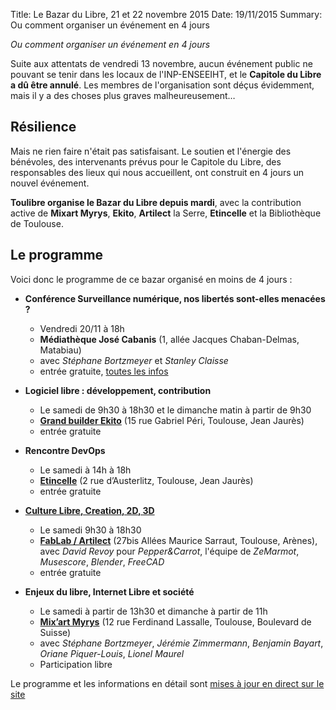 Title: Le Bazar du Libre, 21 et 22 novembre 2015
Date: 19/11/2015
Summary: Ou comment organiser un événement en 4 jours

*Ou comment organiser un événement en 4 jours*

Suite aux attentats de vendredi 13 novembre, aucun événement public ne
pouvant se tenir dans les locaux de l'INP-ENSEEIHT, et le **Capitole du
Libre a dû être annulé**. Les membres de l'organisation sont déçus
évidemment, mais il y a des choses plus graves malheureusement…

## Résilience

Mais ne rien faire n'était pas satisfaisant. Le soutien et l'énergie des
bénévoles, des intervenants prévus pour le Capitole du Libre, des
responsables des lieux qui nous accueillent, ont construit en 4 jours un
nouvel événement.

**Toulibre organise le Bazar du Libre depuis mardi**, avec la
contribution active de **Mixart Myrys**, **Ekito**, **Artilect** la
Serre, **Etincelle** et la Bibliothèque de Toulouse.

## Le programme

Voici donc le programme de ce bazar organisé en moins de 4 jours :

-   **Conférence Surveillance numérique, nos libertés sont-elles
    menacées ?**
    -   Vendredi 20/11 à 18h
    -   **Médiathèque José Cabanis** (1, allée Jacques Chaban-Delmas,
        Matabiau)
    -   avec *Stéphane Bortzmeyer* et *Stanley Claisse*
    -   entrée gratuite, [toutes les
        infos](http://www.bibliotheque.toulouse.fr/viewPageEvent.html?page=surveillance_num "http://www.bibliotheque.toulouse.fr/viewPageEvent.html?page=surveillance_num")

-   **Logiciel libre : développement, contribution**
    -   Le samedi de 9h30 à 18h30 et le dimanche matin à partir de 9h30
    -   **[Grand builder Ekito](http://www.ekito.fr/)** (15 rue Gabriel Péri, Toulouse, Jean
        Jaurès)
    -   entrée gratuite

-   **Rencontre DevOps**
    -   Le samedi à 14h à 18h
    -   **[Etincelle](http://www.coworking-toulouse.com/le-lieu/)** (2 rue d’Austerlitz, Toulouse, Jean Jaurès)
    -   entrée gratuite

-   **[Culture Libre, Creation, 2D, 3D](http://bazardulibre.org/culture-crea-2d-3d-libre.html)**
    -   Le samedi 9h30 à 18h30
    -   **[FabLab / Artilect](http://www.artilect.fr/contact/)** (27bis Allées Maurice Sarraut, Toulouse,
        Arènes), avec *David Revoy* pour *Pepper&Carrot*, l'équipe de
        *ZeMarmot*, *Musescore*, *Blender*, *FreeCAD*
    -   entrée gratuite

-   **Enjeux du libre, Internet Libre et société**
    -   Le samedi à partir de 13h30 et dimanche à partir de 11h
    -   **[Mix’art Myrys](http://mixart-myrys.org/le-lieu/)**
        (12 rue Ferdinand Lassalle, Toulouse, Boulevard
        de Suisse)
    -   avec *Stéphane Bortzmeyer*, *Jérémie Zimmermann*, *Benjamin
        Bayart*, *Oriane Piquer-Louis*, *Lionel Maurel*
    -   Participation libre

Le programme et les informations en détail sont [mises à jour en direct
sur le site](http://bazardulibre.org/ "http://bazardulibre.org/")
